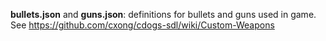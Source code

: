 **bullets.json** and **guns.json**: definitions for bullets and guns used in game. See https://github.com/cxong/cdogs-sdl/wiki/Custom-Weapons
